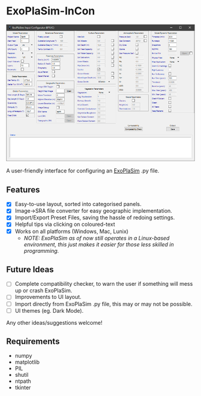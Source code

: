 # ExoPlaSim-InCon
![Layout of ExoPlaSim-InCon, featuring categorised planels with most of ExoPlaSim's options.](preview.png "Layout of ExoPlaSim-InCon, featuring categorised planels with most of ExoPlaSim's options.")

A user-friendly interface for configuring an [ExoPlaSim](https://github.com/alphaparrot/ExoPlaSim) .py file.
## Features
- [x] Easy-to-use layout, sorted into categorised panels.
- [x] Image->SRA file converter for easy geographic implementation.
- [x] Import/Export Preset Files, saving the hassle of redoing settings.
- [x] Helpful tips via clicking on coloured-text
- [x] Works on all platforms (Windows, Mac, Lunix)
  - _NOTE: ExoPlaSim as of now still operates in a Linux-based environment, this just makes it easier for those less skilled in programming._

## Future Ideas
- [ ] Complete compatibility checker, to warn the user if something will mess up or crash ExoPlaSim.
- [ ] Improvements to UI layout.
- [ ] Import directly from ExoPlaSim .py file, this may or may not be possible.
- [ ] UI themes (eg. Dark Mode).

Any other ideas/suggestions welcome!

## Requirements
- numpy
- matplotlib
- PIL
- shutil
- ntpath
- tkinter
